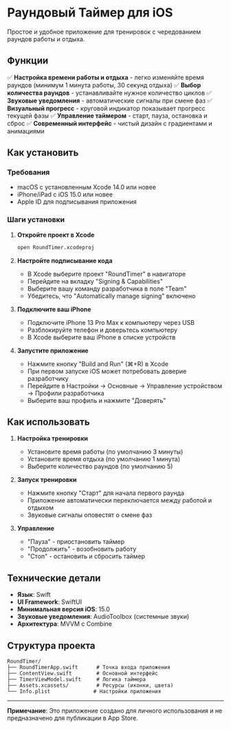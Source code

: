 # Раундовый Таймер для iOS

Простое и удобное приложение для тренировок с чередованием раундов работы и отдыха.

## Функции

✅ **Настройка времени работы и отдыха** - легко изменяйте время раундов (минимум 1 минута работы, 30 секунд отдыха)
✅ **Выбор количества раундов** - устанавливайте нужное количество циклов
✅ **Звуковые уведомления** - автоматические сигналы при смене фаз
✅ **Визуальный прогресс** - круговой индикатор показывает прогресс текущей фазы
✅ **Управление таймером** - старт, пауза, остановка и сброс
✅ **Современный интерфейс** - чистый дизайн с градиентами и анимациями

## Как установить

### Требования

- macOS с установленным Xcode 14.0 или новее
- iPhone/iPad с iOS 15.0 или новее
- Apple ID для подписывания приложения

### Шаги установки

1. **Откройте проект в Xcode**

   ```bash
   open RoundTimer.xcodeproj
   ```

2. **Настройте подписывание кода**

   - В Xcode выберите проект "RoundTimer" в навигаторе
   - Перейдите на вкладку "Signing & Capabilities"
   - Выберите вашу команду разработчика в поле "Team"
   - Убедитесь, что "Automatically manage signing" включено

3. **Подключите ваш iPhone**

   - Подключите iPhone 13 Pro Max к компьютеру через USB
   - Разблокируйте телефон и доверьтесь компьютеру
   - В Xcode выберите ваш iPhone в списке устройств

4. **Запустите приложение**
   - Нажмите кнопку "Build and Run" (⌘+R) в Xcode
   - При первом запуске iOS может потребовать доверие разработчику
   - Перейдите в Настройки → Основные → Управление устройством → Профили разработчика
   - Выберите ваш профиль и нажмите "Доверять"

## Как использовать

1. **Настройка тренировки**

   - Установите время работы (по умолчанию 3 минуты)
   - Установите время отдыха (по умолчанию 1 минута)
   - Выберите количество раундов (по умолчанию 5)

2. **Запуск тренировки**

   - Нажмите кнопку "Старт" для начала первого раунда
   - Приложение автоматически переключается между работой и отдыхом
   - Звуковые сигналы оповестят о смене фаз

3. **Управление**
   - "Пауза" - приостановить таймер
   - "Продолжить" - возобновить работу
   - "Стоп" - остановить и сбросить таймер

## Технические детали

- **Язык**: Swift
- **UI Framework**: SwiftUI
- **Минимальная версия iOS**: 15.0
- **Звуковые уведомления**: AudioToolbox (системные звуки)
- **Архитектура**: MVVM с Combine

## Структура проекта

```
RoundTimer/
├── RoundTimerApp.swift      # Точка входа приложения
├── ContentView.swift        # Основной интерфейс
├── TimerViewModel.swift     # Логика таймера
├── Assets.xcassets/         # Ресурсы (иконки, цвета)
└── Info.plist              # Настройки приложения
```

---

**Примечание**: Это приложение создано для личного использования и не предназначено для публикации в App Store.
